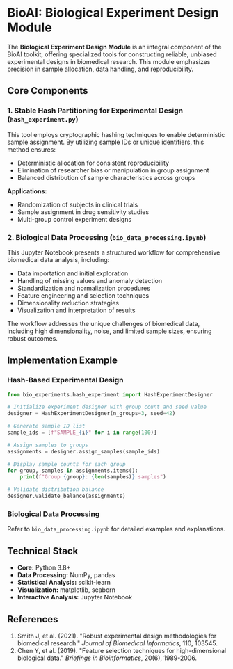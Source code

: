 # BioAI: Biological Experiment Design Module

The **Biological Experiment Design Module** is an integral component of the BioAI toolkit, offering specialized tools for constructing reliable, unbiased experimental designs in biomedical research. This module emphasizes precision in sample allocation, data handling, and reproducibility.

## Core Components

### 1. Stable Hash Partitioning for Experimental Design (`hash_experiment.py`)
This tool employs cryptographic hashing techniques to enable deterministic sample assignment. By utilizing sample IDs or unique identifiers, this method ensures:

- Deterministic allocation for consistent reproducibility
- Elimination of researcher bias or manipulation in group assignment
- Balanced distribution of sample characteristics across groups

**Applications:**
- Randomization of subjects in clinical trials
- Sample assignment in drug sensitivity studies
- Multi-group control experiment designs

### 2. Biological Data Processing (`bio_data_processing.ipynb`)
This Jupyter Notebook presents a structured workflow for comprehensive biomedical data analysis, including:

- Data importation and initial exploration
- Handling of missing values and anomaly detection
- Standardization and normalization procedures
- Feature engineering and selection techniques
- Dimensionality reduction strategies
- Visualization and interpretation of results

The workflow addresses the unique challenges of biomedical data, including high dimensionality, noise, and limited sample sizes, ensuring robust outcomes.

## Implementation Example

### Hash-Based Experimental Design
```python
from bio_experiments.hash_experiment import HashExperimentDesigner

# Initialize experiment designer with group count and seed value
designer = HashExperimentDesigner(n_groups=3, seed=42)

# Generate sample ID list
sample_ids = [f"SAMPLE_{i}" for i in range(100)]

# Assign samples to groups
assignments = designer.assign_samples(sample_ids)

# Display sample counts for each group
for group, samples in assignments.items():
    print(f"Group {group}: {len(samples)} samples")

# Validate distribution balance
designer.validate_balance(assignments)
```

### Biological Data Processing
Refer to `bio_data_processing.ipynb` for detailed examples and explanations.

## Technical Stack
- **Core:** Python 3.8+
- **Data Processing:** NumPy, pandas
- **Statistical Analysis:** scikit-learn
- **Visualization:** matplotlib, seaborn
- **Interactive Analysis:** Jupyter Notebook

## References
1. Smith J, et al. (2021). "Robust experimental design methodologies for biomedical research." *Journal of Biomedical Informatics*, 110, 103545.
2. Chen Y, et al. (2019). "Feature selection techniques for high-dimensional biological data." *Briefings in Bioinformatics*, 20(6), 1989-2006.

